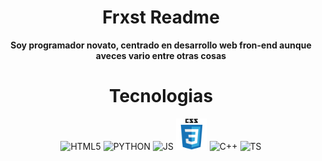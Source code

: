 <div align="center">
<h1>Frxst Readme</h1>
</div>

<div align="center">
<p><b>
Soy programador novato, centrado en desarrollo web fron-end aunque aveces vario entre otras cosas<br>
</b></p>
</div>

<!--Plantilla:
<img src="" alt="" width="50px"/>
-->

<div align="center">
<h1>Tecnologias</h1>
</div>

<div align="center">
 <img src="https://upload.wikimedia.org/wikipedia/commons/thumb/6/61/HTML5_logo_and_wordmark.svg/512px-HTML5_logo_and_wordmark.svg.png" alt="HTML5" width="50px"/>
 <img src="https://upload.wikimedia.org/wikipedia/commons/thumb/c/c3/Python-logo-notext.svg/1200px-Python-logo-notext.svg.png" alt="PYTHON" width="50px"/>
 <img src="https://upload.wikimedia.org/wikipedia/commons/thumb/9/99/Unofficial_JavaScript_logo_2.svg/1200px-Unofficial_JavaScript_logo_2.svg.png" alt="JS" width="50px"/>
 <img src="https://raw.githubusercontent.com/devicons/devicon/master/icons/css3/css3-original-wordmark.svg" alt="CSS" width="50px"/>
 <img src="https://upload.wikimedia.org/wikipedia/commons/thumb/1/18/ISO_C%2B%2B_Logo.svg/306px-ISO_C%2B%2B_Logo.svg.png" alt="C++" width="50px"/>
 <img src="https://upload.wikimedia.org/wikipedia/commons/thumb/4/4c/Typescript_logo_2020.svg/1024px-Typescript_logo_2020.svg.png" alt="TS" width="50px"/>
 <br>
</div>
